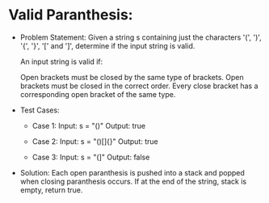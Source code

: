 # Valid Paranthesis:

- Problem Statement:
    Given a string s containing just the characters '(', ')', '{', '}', '[' and ']', determine if the input string is valid.

    An input string is valid if:

    Open brackets must be closed by the same type of brackets.
    Open brackets must be closed in the correct order.
    Every close bracket has a corresponding open bracket of the same type.

- Test Cases:
    - Case 1:
        Input: s = "()"
        Output: true

    - Case 2:
        Input: s = "()[]{}"
        Output: true

    - Case 3:
        Input: s = "(]"
        Output: false

- Solution:
    Each open paranthesis is pushed into a stack and popped when closing paranthesis occurs. If at the end of the string, stack is empty, return true.


